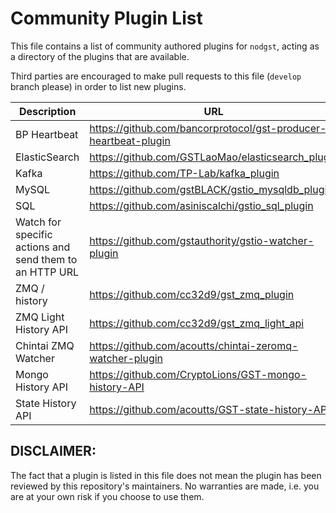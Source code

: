 # Community Plugin List

This file contains a list of community authored plugins for `nodgst`, acting as a directory of the plugins that are available.

Third parties are encouraged to make pull requests to this file (`develop` branch please) in order to list new plugins.

| Description | URL |
| ----------- | --- |
| BP Heartbeat  | https://github.com/bancorprotocol/gst-producer-heartbeat-plugin |
| ElasticSearch | https://github.com/GSTLaoMao/elasticsearch_plugin |
| Kafka | https://github.com/TP-Lab/kafka_plugin |
| MySQL | https://github.com/gstBLACK/gstio_mysqldb_plugin |
| SQL | https://github.com/asiniscalchi/gstio_sql_plugin |
| Watch for specific actions and send them to an HTTP URL | https://github.com/gstauthority/gstio-watcher-plugin |
| ZMQ / history | https://github.com/cc32d9/gst_zmq_plugin |
| ZMQ Light History API | https://github.com/cc32d9/gst_zmq_light_api |
| Chintai ZMQ Watcher | https://github.com/acoutts/chintai-zeromq-watcher-plugin |
| Mongo History API | https://github.com/CryptoLions/GST-mongo-history-API |
| State History API | https://github.com/acoutts/GST-state-history-API |

## DISCLAIMER:

The fact that a plugin is listed in this file does not mean the plugin has been reviewed by this repository's maintainers.  No warranties are made, i.e. you are at your own risk if you choose to use them.
